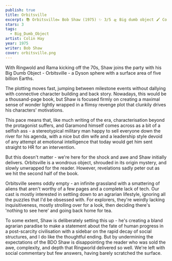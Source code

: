```yaml
---
publish: true
title: Orbitsville
excerpt: 📚 Orbitsville✒️ Bob Shaw (1975) ✨ 3/5 🛸 Big dumb object 🖌️ Colin Hay
stars: 3
tags:
  - Big_Dumb_Object
artist: Colin Hay
year: 1975
writer: Bob Shaw
cover: orbitsville.png
---
```

With Ringwold and Rama kicking off the 70s, Shaw joins the party with his Big Dumb Object - Orbitsville - a Dyson sphere with a surface area of five billion Earths.  
  
The plotting moves fast, jumping between milestone events without dallying with connective character building and back story. Nowadays, this would be a thousand-page book, but Shaw is focused firmly on creating a maximal sense of wonder lightly wrapped in a flimsy revenge plot that clunkily drives his characters' motivations.  
  
This pace means that, like much writing of the era, characterisation beyond the protagonist suffers, and Garamond himself comes across as a bit of a selfish ass - a stereotypical military man happy to sell everyone down the river for his agenda, with a nice but dim wife and a leadership style devoid of any attempt at emotional intelligence that today would get him sent straight to HR for an intervention.  
  
But this doesn't matter - we're here for the shock and awe and Shaw initially delivers. Orbitsville is a wondrous object, shrouded in its origin mystery, and slowly unwrapped for the reader. However, revelations sadly peter out as we hit the second half of the book.  
  
Orbitsville seems oddly empty - an infinite grassland with a smattering of aliens that aren't worthy of a few pages and a complete lack of tech. Our cast is mostly interested in settling down to an agrarian lifestyle, ignoring all the puzzles that I'd be obsessed with. For explorers, they're weirdly lacking inquisitiveness, mostly strolling over for a look, then deciding there's 'nothing to see here' and going back home for tea.  
  
To some extent, Shaw is deliberately setting this up - he's creating a bland agrarian paradise to make a statement about the fate of human progress in a post-scarcity civilisation with a sidebar on the rapid decay of social structures, and I do like the thoughtful ending. But by undermining the expectations of the BDO Shaw is disappointing the reader who was sold the awe, complexity, and depth that Ringworld delivered so well. We're left with social commentary but few answers, having barely scratched the surface.